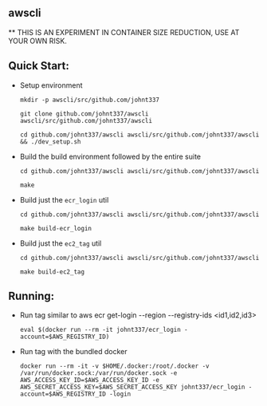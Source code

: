 awscli
------

** THIS IS AN EXPERIMENT IN CONTAINER SIZE REDUCTION, USE AT YOUR OWN RISK.


Quick Start:
-----------

- Setup environment

  `mkdir -p awscli/src/github.com/johnt337`

  `git clone github.com/johnt337/awscli awscli/src/github.com/johnt337/awscli`

  `cd github.com/johnt337/awscli awscli/src/github.com/johnt337/awscli && ./dev_setup.sh`



- Build the build environment followed by the entire suite

  `cd github.com/johnt337/awscli awscli/src/github.com/johnt337/awscli`

  `make`

- Build just the `ecr_login` util

  `cd github.com/johnt337/awscli awscli/src/github.com/johnt337/awscli`

  `make build-ecr_login`

- Build just the `ec2_tag` util

  `cd github.com/johnt337/awscli awscli/src/github.com/johnt337/awscli`

  `make build-ec2_tag`


Running:
-------

- Run tag similar to aws ecr get-login --region <region> --registry-ids <id1,id2,id3> 

  `eval $(docker run --rm -it johnt337/ecr_login -account=$AWS_REGISTRY_ID)`

- Run tag with the bundled docker

  `docker run --rm -it -v $HOME/.docker:/root/.docker -v /var/run/docker.sock:/var/run/docker.sock -e AWS_ACCESS_KEY_ID=$AWS_ACCESS_KEY_ID -e AWS_SECRET_ACCESS_KEY=$AWS_SECRET_ACCESS_KEY johnt337/ecr_login -account=$AWS_REGISTRY_ID -login`
